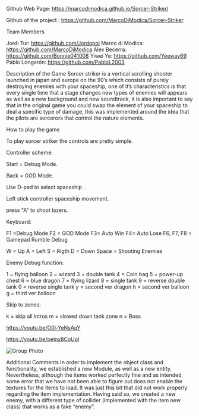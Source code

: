Github Web Page:
https://marcodimodica.github.io/Sorcer-Striker/

Github of the project : 
https://github.com/MarcoDiModica/Sorcer-Striker


Team Members


Jordi Tur: https://github.com/Jordopol
Marco di Modica: https://github.com/MarcoDiModica
Alex Becerra: https://github.com/Bonnie041008
Yiwei Ye: https://github.com/Yeeway69
Pablo Longarón: https://github.com/PabloL2003
        
Description of the Game 
Sorcer striker is a vertical scrolling shooter launched in japan and europe on the 90’s which consists of purely destroying enemies with your spaceship, one of it’s characteristics is that every single time that a stage changes new types of enemies will appears as well as a new background and new soundtrack, it is also important to say that in the original game you could swap the element of your spaceship to deal a specific type of damage, this was implemented around the idea that the pilots are sorcerors that control the nature elements. 




How to play the game 

To play sorcer striker the controls are pretty simple.

Controller scheme:

Start = Debug Mode.

Back = GOD Mode.

Use D-pad to select spaceship .

Left stick controller spaceship movement.

press "A" to shoot lazers.



Keyboard:

F1 =Debug Mode 
F2 = GOD Mode 
F3= Auto Win 
F4= Auto Lose
F6, F7, F8 = Gamepad Rumble Debug




W = Up
A = Left
S =  Rigth
D = Down
Space = Shooting Enemies

Enemy Debug function:

1 = flying balloon
2 = wizard
3 = double tank
4 = Coin bag
5 = power-up chest
6 = blue dragon
7 = flying lizard
8 = single tank
9 = reverse double tank
0 = reverse single tank
y = second ver dragon
h = second ver balloon
g = third ver balloon 

Skip to zones:

k = skip all intros
m = slowed down tank zone
n = Boss

https://youtu.be/O0l-YeNsApY

https://youtu.be/pelnx8CoUpI

![Group Photo](https://github.com/MarcoDiModica/Sorcer-Striker/assets/125266260/6ade3235-df97-48d9-bf05-f8d42e279c38)


Additional Comments
In order to implement the object class and functionality, we established a new Module, as well as a new entity. Nevertheless, although the items worked perfectly fine and as intended, some error that we have not been able to figure out does not enable the textures for the items to load. It was just this bit that did not work properly regarding the item implementation.
Having said so, we created a new enemy, with a different type of collider (implemented with the item new class) that works as a fake “enemy”.
